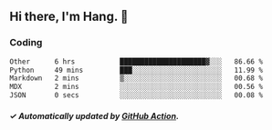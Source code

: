 ## Hi there, I'm Hang. 👋

### Coding

<!--START_SECTION:waka-->

```txt
Other      6 hrs           █████████████████████▓░░░   86.66 %
Python     49 mins         ███░░░░░░░░░░░░░░░░░░░░░░   11.99 %
Markdown   2 mins          ▒░░░░░░░░░░░░░░░░░░░░░░░░   00.68 %
MDX        2 mins          ░░░░░░░░░░░░░░░░░░░░░░░░░   00.56 %
JSON       0 secs          ░░░░░░░░░░░░░░░░░░░░░░░░░   00.08 %
```

<!--END_SECTION:waka-->

##### ✓ Automatically updated by [GitHub Action](https://github.com/huhuhang/huhuhang/actions).
